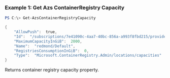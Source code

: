 ### Example 1: Get Azs ContainerRegistry Capacity
```powershell
PS C:\> Get-AzsContainerRegistryCapacity

{
    "AllowPush":  true,
    "Id":  "/subscriptions/7e41090c-4aa7-40bc-856a-a993f8fbd215/providers/Microsoft.ContainerRegistry.Admin/locations/redmond/capacities/Default",
    "MaximumCapacityInGiB":  2000,
    "Name":  "redmond/Default",
    "RegistriesConsumptionInGiB":  0,
    "Type":  "Microsoft.ContainerRegistry.Admin/locations/capacities"
}
```

Returns container registry capacity property.

